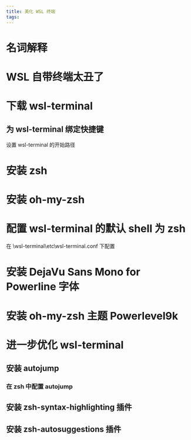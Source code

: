 ```yaml
---
title: 美化 WSL 终端
tags:
---
```

# 名词解释
# WSL 自带终端太丑了
# 下载 wsl-terminal
## 为 wsl-terminal 绑定快捷键 
设置 wsl-terminal 的开始路径
# 安装 zsh
# 安装 oh-my-zsh
# 配置 wsl-terminal 的默认 shell 为 zsh
在 \wsl-terminal\etc\wsl-terminal.conf 下配置
# 安装 DejaVu Sans Mono for Powerline 字体
# 安装 oh-my-zsh 主题 Powerlevel9k
# 进一步优化 wsl-terminal
## 安装 autojump 
### 在 zsh 中配置 autojump
## 安装 zsh-syntax-highlighting 插件
## 安装 zsh-autosuggestions 插件
